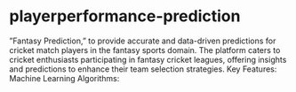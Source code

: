 # playerperformance-prediction
”Fantasy Prediction,” to provide accurate and data-driven predictions for  cricket match players in the fantasy sports domain. The platform caters to cricket enthusiasts participating in fantasy  cricket leagues, offering insights and predictions to enhance their team selection strategies. Key Features: Machine  Learning Algorithms:

